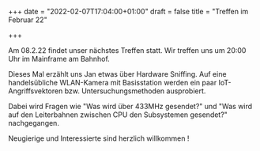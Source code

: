 

+++ date = "2022-02-07T17:04:00+01:00" draft = false title = "Treffen im Februar 22"

+++

Am 08.2.22 findet unser nächstes Treffen statt. Wir treffen uns um 20:00 Uhr im Mainframe am Bahnhof.

Dieses Mal erzählt uns Jan etwas über Hardware Sniffing. Auf eine handelsübliche WLAN-Kamera mit Basisstation werden ein paar IoT-Angriffsvektoren bzw. Untersuchungsmethoden ausprobiert. 

Dabei wird Fragen wie "Was wird über 433MHz gesendet?" und "Was wird auf den Leiterbahnen zwischen CPU den Subsystemen gesendet?" nachgegangen.

Neugierige und Interessierte sind herzlich willkommen !

